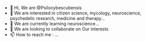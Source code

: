 - 👋 Hi, We are @Psilocybescubensis
- 👀 We are interested in citizen science, mycology, neuroscience, psychedelic research, medicine and therapy...
- 🌱 We are currently learning neuroscience...
- 💞️ We are looking to collaborate on Our interests
- 📫 How to reach me : ...

<!---
Psilocybescubensis/Psilocybescubensis is a ✨ special ✨ repository because its `README.md` (this file) appears on your GitHub profile.
You can click the Preview link to take a look at your changes.
--->

